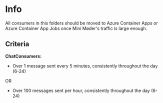 # Info

All consumers in this folders should be moved to Azure Container Apps or
Azure Container App Jobs once Mini Møder's traffic is large enough.

## Criteria

**ChatConsumers:**

- Over 1 message sent every 5 minutes, consistently throughout the day (6-24)

OR

- Over 100 messages sent per hour, consistently throughout the day (6-24)
